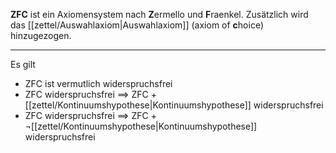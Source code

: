 **ZFC** ist ein Axiomensystem nach **Z**ermello und **F**raenkel.
Zusätzlich wird das [[zettel/Auswahlaxiom|Auswahlaxiom]] (axiom of **c**hoice) hinzugezogen.

---

Es gilt
- ZFC ist vermutlich widerspruchsfrei 
- ZFC widerspruchsfrei $\implies$ ZFC + [[zettel/Kontinuumshypothese|Kontinuumshypothese]] widerspruchsfrei
- ZFC widerspruchsfrei $\implies$ ZFC + $\lnot$[[zettel/Kontinuumshypothese|Kontinuumshypothese]] widerspruchsfrei